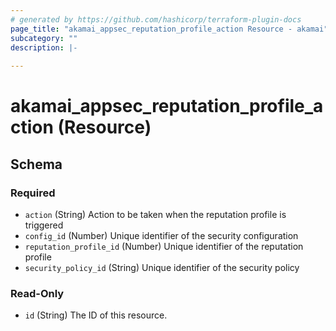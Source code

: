 ```yaml
---
# generated by https://github.com/hashicorp/terraform-plugin-docs
page_title: "akamai_appsec_reputation_profile_action Resource - akamai"
subcategory: ""
description: |-
  
---
```


# akamai_appsec_reputation_profile_action (Resource)





<!-- schema generated by tfplugindocs -->
## Schema

### Required

- `action` (String) Action to be taken when the reputation profile is triggered
- `config_id` (Number) Unique identifier of the security configuration
- `reputation_profile_id` (Number) Unique identifier of the reputation profile
- `security_policy_id` (String) Unique identifier of the security policy

### Read-Only

- `id` (String) The ID of this resource.
